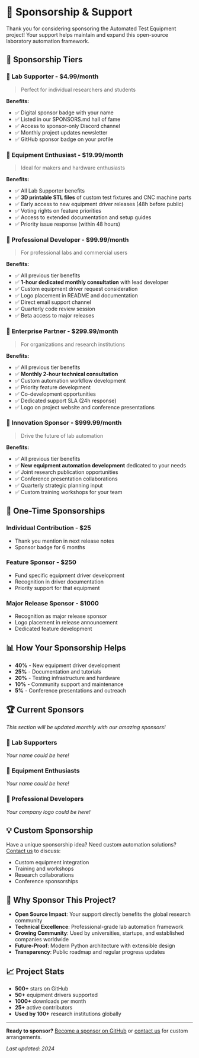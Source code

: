 # 💝 Sponsorship & Support

Thank you for considering sponsoring the Automated Test Equipment project! Your support helps maintain and expand this open-source laboratory automation framework.

## 🎯 Sponsorship Tiers

### 🌟 Lab Supporter - $4.99/month
> Perfect for individual researchers and students

**Benefits:**
- ✅ Digital sponsor badge with your name
- ✅ Listed in our SPONSORS.md hall of fame
- ✅ Access to sponsor-only Discord channel
- ✅ Monthly project updates newsletter
- ✅ GitHub sponsor badge on your profile

### 🔧 Equipment Enthusiast - $19.99/month
> Ideal for makers and hardware enthusiasts

**Benefits:**
- ✅ All Lab Supporter benefits
- ✅ **3D printable STL files** of custom test fixtures and CNC machine parts
- ✅ Early access to new equipment driver releases (48h before public)
- ✅ Voting rights on feature priorities
- ✅ Access to extended documentation and setup guides
- ✅ Priority issue response (within 48 hours)

### 💼 Professional Developer - $99.99/month
> For professional labs and commercial users

**Benefits:**
- ✅ All previous tier benefits
- ✅ **1-hour dedicated monthly consultation** with lead developer
- ✅ Custom equipment driver request consideration
- ✅ Logo placement in README and documentation
- ✅ Direct email support channel
- ✅ Quarterly code review session
- ✅ Beta access to major releases

### 🏢 Enterprise Partner - $299.99/month
> For organizations and research institutions

**Benefits:**
- ✅ All previous tier benefits
- ✅ **Monthly 2-hour technical consultation**
- ✅ Custom automation workflow development
- ✅ Priority feature development
- ✅ Co-development opportunities
- ✅ Dedicated support SLA (24h response)
- ✅ Logo on project website and conference presentations

### 🚀 Innovation Sponsor - $999.99/month
> Drive the future of lab automation

**Benefits:**
- ✅ All previous tier benefits
- ✅ **New equipment automation development** dedicated to your needs
- ✅ Joint research publication opportunities
- ✅ Conference presentation collaborations
- ✅ Quarterly strategic planning input
- ✅ Custom training workshops for your team

## 🎁 One-Time Sponsorships

### Individual Contribution - $25
- Thank you mention in next release notes
- Sponsor badge for 6 months

### Feature Sponsor - $250
- Fund specific equipment driver development
- Recognition in driver documentation
- Priority support for that equipment

### Major Release Sponsor - $1000
- Recognition as major release sponsor
- Logo placement in release announcement
- Dedicated feature development

## 📊 How Your Sponsorship Helps

- **40%** - New equipment driver development
- **25%** - Documentation and tutorials
- **20%** - Testing infrastructure and hardware
- **10%** - Community support and maintenance
- **5%** - Conference presentations and outreach

## 🏆 Current Sponsors

*This section will be updated monthly with our amazing sponsors!*

### 🌟 Lab Supporters
*Your name could be here!*

### 🔧 Equipment Enthusiasts
*Your name could be here!*

### 💼 Professional Developers
*Your company logo could be here!*

## 💡 Custom Sponsorship

Have a unique sponsorship idea? Need custom automation solutions? [Contact us](mailto:sponsor@yourproject.com) to discuss:

- Custom equipment integration
- Training and workshops
- Research collaborations
- Conference sponsorships

## 🤝 Why Sponsor This Project?

- **Open Source Impact**: Your support directly benefits the global research community
- **Technical Excellence**: Professional-grade lab automation framework
- **Growing Community**: Used by universities, startups, and established companies worldwide
- **Future-Proof**: Modern Python architecture with extensible design
- **Transparency**: Public roadmap and regular progress updates

## 📈 Project Stats

- **500+** stars on GitHub
- **50+** equipment drivers supported
- **1000+** downloads per month
- **25+** active contributors
- **Used by 100+** research institutions globally

---

**Ready to sponsor?** [Become a sponsor on GitHub](https://github.com/sponsors/cyin) or [contact us](mailto:sponsor@yourproject.com) for custom arrangements.

*Last updated: 2024*
